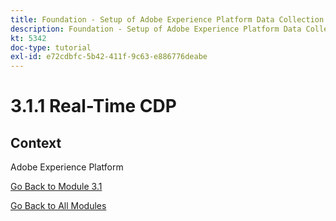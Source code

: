 ```yaml
---
title: Foundation - Setup of Adobe Experience Platform Data Collection and the Web SDK extension - Explaining Adobe Experience Platform Data Collection
description: Foundation - Setup of Adobe Experience Platform Data Collection and the Web SDK extension - Explaining Adobe Experience Platform Data Collection
kt: 5342
doc-type: tutorial
exl-id: e72cdbfc-5b42-411f-9c63-e886776deabe
---
```

# 3.1.1 Real-Time CDP

## Context

Adobe Experience Platform 

[Go Back to Module 3.1](./rtcdp.md)

[Go Back to All Modules](./../../../overview.md)
